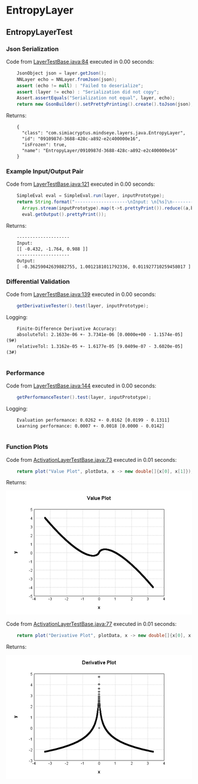 # EntropyLayer
## EntropyLayerTest
### Json Serialization
Code from [LayerTestBase.java:84](../../../../../../../../MindsEye/src/test/java/com/simiacryptus/mindseye/layers/LayerTestBase.java#L84) executed in 0.00 seconds: 
```java
    JsonObject json = layer.getJson();
    NNLayer echo = NNLayer.fromJson(json);
    assert (echo != null) : "Failed to deserialize";
    assert (layer != echo) : "Serialization did not copy";
    Assert.assertEquals("Serialization not equal", layer, echo);
    return new GsonBuilder().setPrettyPrinting().create().toJson(json);
```

Returns: 

```
    {
      "class": "com.simiacryptus.mindseye.layers.java.EntropyLayer",
      "id": "0910987d-3688-428c-a892-e2c400000e16",
      "isFrozen": true,
      "name": "EntropyLayer/0910987d-3688-428c-a892-e2c400000e16"
    }
```



### Example Input/Output Pair
Code from [LayerTestBase.java:121](../../../../../../../../MindsEye/src/test/java/com/simiacryptus/mindseye/layers/LayerTestBase.java#L121) executed in 0.00 seconds: 
```java
    SimpleEval eval = SimpleEval.run(layer, inputPrototype);
    return String.format("--------------------\nInput: \n[%s]\n--------------------\nOutput: \n%s",
      Arrays.stream(inputPrototype).map(t->t.prettyPrint()).reduce((a,b)->a+",\n"+b).get(),
      eval.getOutput().prettyPrint());
```

Returns: 

```
    --------------------
    Input: 
    [[ -0.432, -1.764, 0.988 ]]
    --------------------
    Output: 
    [ -0.36259042639882755, 1.0012181011792336, 0.011927710259458017 ]
```



### Differential Validation
Code from [LayerTestBase.java:139](../../../../../../../../MindsEye/src/test/java/com/simiacryptus/mindseye/layers/LayerTestBase.java#L139) executed in 0.00 seconds: 
```java
    getDerivativeTester().test(layer, inputPrototype);
```
Logging: 
```
    Finite-Difference Derivative Accuracy:
    absoluteTol: 2.1633e-06 +- 3.7341e-06 [0.0000e+00 - 1.1574e-05] (9#)
    relativeTol: 1.3162e-05 +- 1.6177e-05 [9.0409e-07 - 3.6020e-05] (3#)
    
```

### Performance
Code from [LayerTestBase.java:144](../../../../../../../../MindsEye/src/test/java/com/simiacryptus/mindseye/layers/LayerTestBase.java#L144) executed in 0.00 seconds: 
```java
    getPerformanceTester().test(layer, inputPrototype);
```
Logging: 
```
    Evaluation performance: 0.0262 +- 0.0162 [0.0199 - 0.1311]
    Learning performance: 0.0007 +- 0.0018 [0.0000 - 0.0142]
    
```

### Function Plots
Code from [ActivationLayerTestBase.java:73](../../../../../../../../MindsEye/src/test/java/com/simiacryptus/mindseye/layers/java/ActivationLayerTestBase.java#L73) executed in 0.01 seconds: 
```java
    return plot("Value Plot", plotData, x -> new double[]{x[0], x[1]});
```

Returns: 

![Result](etc/test.1.png)



Code from [ActivationLayerTestBase.java:77](../../../../../../../../MindsEye/src/test/java/com/simiacryptus/mindseye/layers/java/ActivationLayerTestBase.java#L77) executed in 0.01 seconds: 
```java
    return plot("Derivative Plot", plotData, x -> new double[]{x[0], x[2]});
```

Returns: 

![Result](etc/test.2.png)



